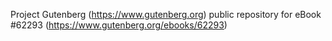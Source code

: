 Project Gutenberg (https://www.gutenberg.org) public repository for eBook #62293 (https://www.gutenberg.org/ebooks/62293)

